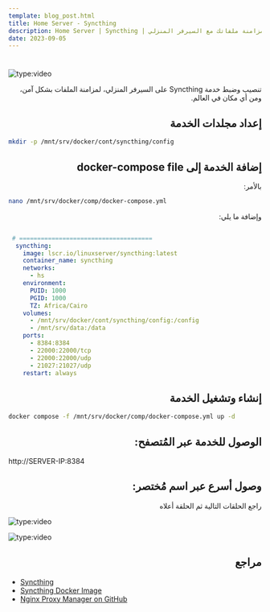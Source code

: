 ```yaml
---
template: blog_post.html
title: Home Server - Syncthing
description: Home Server | Syncthing | مزامنة ملفاتك مع السيرفر المنزلي
date: 2023-09-05
---
```


# <div dir="rtl"></div>

![type:video](https://www.youtube.com/embed/Hy10VuIUuFI)

<div dir="rtl">
تنصيب وضبط خدمة Syncthing على السيرفر المنزلي، لمزامنة الملفات بشكل آمن، ومن أي مكان في العالم.
</div>

<p hidden>#more</p>

## <div dir="rtl">إعداد مجلدات الخدمة</div>

```sh
mkdir -p /mnt/srv/docker/cont/syncthing/config
```

## <div dir="rtl">إضافة الخدمة إلى docker-compose file</div>

<div dir="rtl">بالأمر:</div>

```sh
nano /mnt/srv/docker/comp/docker-compose.yml
```

<div dir="rtl">وإضافة ما يلي:</div>

``` yaml title="docker-compose.yml"

 # =====================================
  syncthing:
    image: lscr.io/linuxserver/syncthing:latest
    container_name: syncthing
    networks:
      - hs
    environment:
      PUID: 1000
      PGID: 1000
      TZ: Africa/Cairo
    volumes:
      - /mnt/srv/docker/cont/syncthing/config:/config
      - /mnt/srv/data:/data
    ports:
      - 8384:8384
      - 22000:22000/tcp
      - 22000:22000/udp
      - 21027:21027/udp
    restart: always
```

## <div dir="rtl">إنشاء وتشغيل الخدمة</div>

```sh
docker compose -f /mnt/srv/docker/comp/docker-compose.yml up -d
```

## <div dir="rtl">الوصول للخدمة عبر المُتصفح:</div>

http://SERVER-IP:8384

## <div dir="rtl">وصول أسرع عبر اسم مُختصر:</div>

<div dir="rtl">راجع الحلقات التالية ثم الحلقة أعلاه</div>

![type:video](https://www.youtube.com/embed/3MJxOnf0Hlc)

![type:video](https://www.youtube.com/embed/emLFTyf31MQ)

## <div dir="rtl">مراجع</div>

- [Syncthing](https://syncthing.net/)
- [Syncthing Docker Image](https://github.com/linuxserver/docker-syncthing)
- [Nginx Proxy Manager on GitHub](https://github.com/NginxProxyManager/nginx-proxy-manager)